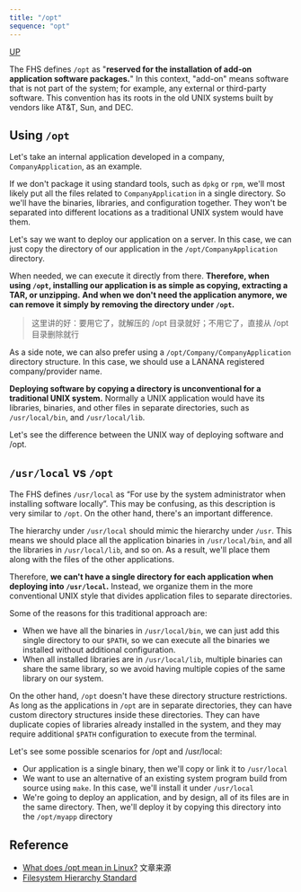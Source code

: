 ```yaml
---
title: "/opt"
sequence: "opt"
---
```


[UP](/linux.html)


The FHS defines `/opt` as "**reserved for the installation of add-on application software packages.**"
In this context, "add-on" means software that is not part of the system; for example,
any external or third-party software.
This convention has its roots in the old UNIX systems built by vendors like AT&T, Sun, and DEC.

## Using `/opt`

Let's take an internal application developed in a company, `CompanyApplication`, as an example.

If we don't package it using standard tools, such as `dpkg` or `rpm`,
we'll most likely put all the files related to `CompanyApplication` in a single directory.
So we'll have the binaries, libraries, and configuration together.
They won't be separated into different locations as a traditional UNIX system would have them.

Let's say we want to deploy our application on a server.
In this case, we can just copy the directory of our application in the `/opt/CompanyApplication` directory.

When needed, we can execute it directly from there.
**Therefore, when using `/opt`, installing our application is as simple as copying, extracting a TAR, or unzipping.**
**And when we don't need the application anymore, we can remove it simply by removing the directory under `/opt`.**

> 这里讲的好：要用它了，就解压的 /opt 目录就好；不用它了，直接从 /opt 目录删除就行

As a side note, we can also prefer using a `/opt/Company/CompanyApplication` directory structure.
In this case, we should use a LANANA registered company/provider name.

**Deploying software by copying a directory is unconventional for a traditional UNIX system.**
Normally a UNIX application would have its libraries, binaries, and other files in separate directories,
such as `/usr/local/bin`, and `/usr/local/lib`.

Let's see the difference between the UNIX way of deploying software and /opt.

## `/usr/local` vs `/opt`

The FHS defines `/usr/local` as “For use by the system administrator when installing software locally”.
This may be confusing, as this description is very similar to `/opt`.
On the other hand, there's an important difference.

The hierarchy under `/usr/local` should mimic the hierarchy under `/usr`.
This means we should place all the application binaries in `/usr/local/bin`,
and all the libraries in `/usr/local/lib`, and so on.
As a result, we'll place them along with the files of the other applications.

Therefore, **we can't have a single directory for each application when deploying into `/usr/local`.**
Instead, we organize them in the more conventional UNIX style that divides application files to separate directories.

Some of the reasons for this traditional approach are:

- When we have all the binaries in `/usr/local/bin`, we can just add this single directory to our `$PATH`,
  so we can execute all the binaries we installed without additional configuration.
- When all installed libraries are in `/usr/local/lib`, multiple binaries can share the same library,
  so we avoid having multiple copies of the same library on our system.

On the other hand, `/opt` doesn't have these directory structure restrictions.
As long as the applications in `/opt` are in separate directories,
they can have custom directory structures inside these directories.
They can have duplicate copies of libraries already installed in the system,
and they may require additional `$PATH` configuration to execute from the terminal.

Let's see some possible scenarios for /opt and /usr/local:

- Our application is a single binary, then we'll copy or link it to `/usr/local`
- We want to use an alternative of an existing system program build from source using `make`.
  In this case, we'll install it under `/usr/local`
- We're going to deploy an application, and by design, all of its files are in the same directory.
  Then, we'll deploy it by copying this directory into the `/opt/myapp` directory

## Reference

- [What does /opt mean in Linux?](https://www.baeldung.com/linux/opt-directory) 文章来源
- [Filesystem Hierarchy Standard](https://refspecs.linuxfoundation.org/FHS_3.0/index.html)

